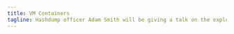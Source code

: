 ```yaml
---
title: VM Containers
tagline: Hashdump officer Adam Smith will be giving a talk on the exploits, security best practices, and pros/cons of virtual machines and containers.
---
```

